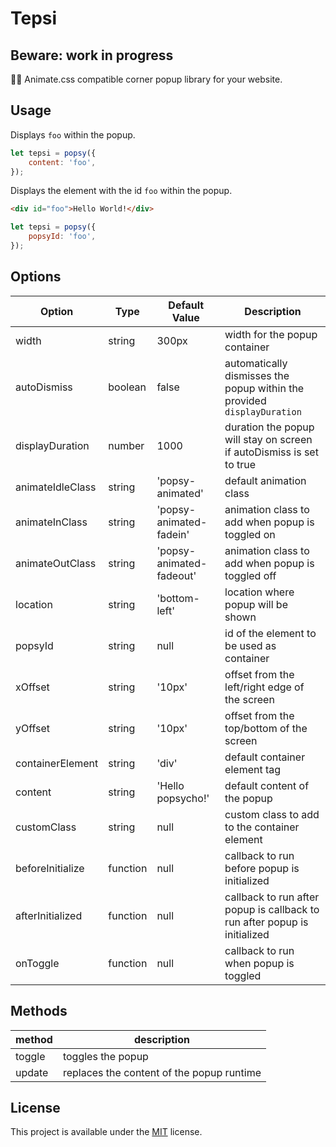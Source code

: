 # Tepsi

## Beware: work in progress

🧙‍♂️ Animate.css compatible corner popup library for your website.

## Usage
Displays `foo` within the popup.
```javascript
let tepsi = popsy({
    content: 'foo',
});
```

Displays the element with the id `foo` within the popup.

```html
<div id="foo">Hello World!</div>
```

```javascript
let tepsi = popsy({
    popsyId: 'foo',
});
```


## Options
| Option | Type | Default Value | Description |
|------- | ---- | ------- | ----------- |
| width  | string | 300px | width for the popup container |
| autoDismiss | boolean | false | automatically dismisses the popup within the provided `displayDuration` |
| displayDuration | number | 1000 | duration the popup will stay on screen if autoDismiss is set to true |
| animateIdleClass | string | 'popsy-animated' | default animation class |
| animateInClass | string | 'popsy-animated-fadein' | animation class to add when popup is toggled on |
| animateOutClass | string |'popsy-animated-fadeout' | animation class to add when popup is toggled off |
| location | string |'bottom-left' | location where popup will be shown|
| popsyId |string | null | id of the element to be used as container|
| xOffset | string | '10px' | offset from the left/right edge of the screen|
| yOffset | string |'10px' | offset from the top/bottom of the screen|
| containerElement | string | 'div' | default container element tag|
| content | string |'Hello popsycho!' | default content of the popup|
| customClass | string | null | custom class to add to the container element|
| beforeInitialize | function | null | callback to run before popup is initialized|
| afterInitialized | function | null | callback to run after popup is callback to run after popup is initialized|
| onToggle | function | null | callback to run when popup is toggled|


## Methods
| method | description |
| ------ | ----------- |
| toggle | toggles the popup |
| update | replaces the content of the popup runtime |


## License
This project is available under the [MIT](https://opensource.org/licenses/mit-license.php) license.

